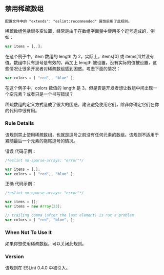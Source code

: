 ## 禁用稀疏数组

```配置文件中的 "extends": "eslint:recommended" 属性启用了此规则。```

稀疏数组包括很多空位置，经常是由于在数组字面量中使用多个逗号造成的，例如：

```js
var items = [,,];
```
在这个例子中，item 数组的 length 为 2，实际上，items[0] 或 items[1]并没有值。数组中只有逗号是有效的，再加上 length 被设置，没有实际的值被设置，这些情况让很多开发者对稀疏数组感到困惑。考虑下面的情况：

```js
var colors = [ "red",, "blue" ];
```
在这个例子中，colors 数值的 length 是 3。但是否是开发者想让数组中间出现一个空元素？或者只是一个书写错误？

稀疏数组的定义方式造成了很大的困惑，建议避免使用它们，除非你确定它们在你的代码中很有用。

### Rule Details
该规则禁止使用稀疏数组，也就是逗号之前没有任何元素的数组。该规则不适用于紧随最后一个元素的拖尾逗号的情况。

错误 代码示例：
```js
/*eslint no-sparse-arrays: "error"*/

var items = [,];
var colors = [ "red",, "blue" ];
```

正确 代码示例：
```js
/*eslint no-sparse-arrays: "error"*/

var items = [];
var items = new Array(23);

// trailing comma (after the last element) is not a problem
var colors = [ "red", "blue", ];
```

### When Not To Use It
如果你想使用稀疏数组，可以关闭此规则。

### Version
该规则在 ESLint 0.4.0 中被引入。
